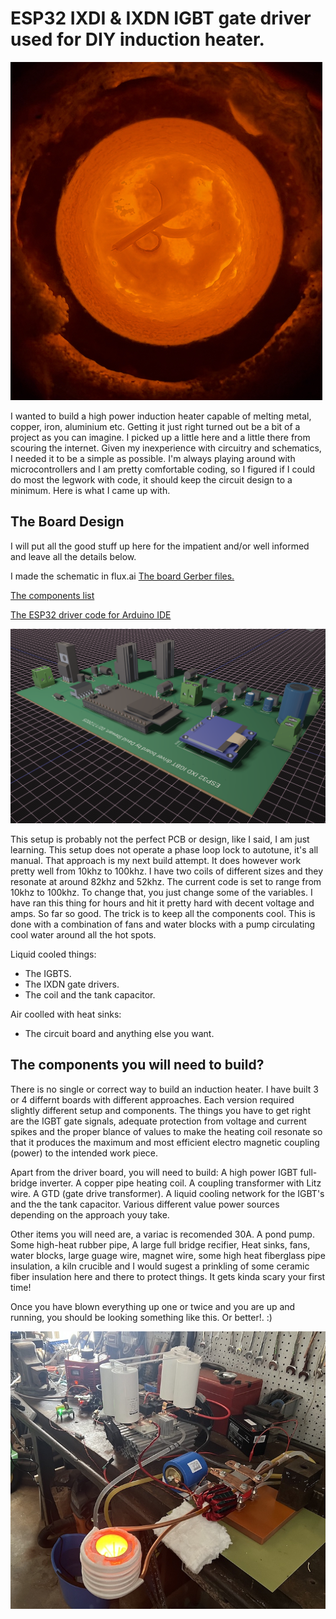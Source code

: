 # ESP32 IXDI & IXDN IGBT gate driver used for DIY induction heater.

![Some copper scrap melting in a graphite crucible.](https://github.com/metanurb21/esp32_igbt_driver/blob/main/images/melting-copper.jpg)

I wanted to build a high power induction heater capable of melting metal, copper, iron, aluminium etc.
Getting it just right turned out be a bit of a project as you can imagine. I picked up a little here and a little there from scouring the internet. Given my inexperience with circuitry and schematics, I needed it to be a simple as possible. I'm always playing around with microcontrollers and I am pretty comfortable coding, so I figured if I could do most the legwork with code, it should keep the circuit design to a minimum. Here is what I came up with.

## The Board Design

I will put all the good stuff up here for the impatient and/or well informed and leave all the details below.

I made the schematic in flux.ai [The board Gerber files.](https://github.com/metanurb21/esp32_igbt_driver/blob/main/files/metanurb21-esp32-pwm-ixd630-igbt-driver-v2-Gerbers-Versionedf32863.zip)

[The components list](https://github.com/metanurb21/esp32_igbt_driver/blob/main/files/pick_and_place.csv)

[The ESP32 driver code for Arduino IDE](https://github.com/metanurb21/esp32_igbt_driver/blob/main/code/esp32__igbt_gate_driver.ino)

![The ciruit board](https://github.com/metanurb21/esp32_igbt_driver/blob/main/images/igbt-driver.png)

This setup is probably not the perfect PCB or design, like I said, I am just learning. This setup does not operate a phase loop lock to autotune, it's all manual. That approach is my next build attempt. It does however work pretty well from 10khz to 100khz. I have two coils of different sizes and they resonate at around 82khz and 52khz. The current code is set to range from 10khz to 100khz. To change that, you just change some of the variables. I have ran this thing for hours and hit it pretty hard with decent voltage and amps. So far so good. The trick is to keep all the components cool. This is done with a combination of fans and water blocks with a pump circulating cool water around all the hot spots.

Liquid cooled things:

- The IGBTS.
- The IXDN gate drivers.
- The coil and the tank capacitor.

Air coolled with heat sinks:

- The circuit board and anything else you want.

## The components you will need to build?

There is no single or correct way to build an induction heater. I have built 3 or 4 differnt boards with different approaches. Each version required slightly different setup and components. The things you have to get right are the IGBT gate signals, adequate protection from voltage and current spikes and the proper blance of values to make the heating coil resonate so that it produces the maximum and most efficient electro magnetic coupling (power) to the intended work piece.

Apart from the driver board, you will need to build:
A high power IGBT full-bridge inverter.
A copper pipe heating coil.
A coupling transformer with Litz wire.
A GTD (gate drive transformer).
A liquid cooling network for the IGBT's and the the tank capacitor.
Various different value power sources depending on the approach youy take.

Other items you will need are, a variac is recomended 30A. A pond pump. Some high-heat rubber pipe, A large full bridge recifier, Heat sinks, fans, water blocks, large guage wire, magnet wire, some high heat fiberglass pipe insulation, a kiln crucible and I would sugest a prinkling of some ceramic fiber insulation here and there to protect things. It gets kinda scary your first time!

Once you have blown everything up one or twice and you are up and running, you should be looking something like this. Or better!. :)

![Testing it out](https://github.com/metanurb21/esp32_igbt_driver/blob/main/images/induction-heating-snapshot.jpg)
